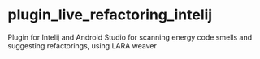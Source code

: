 # plugin_live_refactoring_intelij

Plugin for Intelij and Android Studio for scanning energy code smells and suggesting refactorings, using LARA weaver
